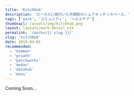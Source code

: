 ```yaml
---
title: 'KitchHub'
description: 'ローカルに根付いた月額制のシェアキッチンスペース。'
tags: ['work', 'コミュニティ', 'ヘルスケア']
thumbnail: /assets/img/kitchhub.png
layout: layouts/work-detail.njk
permalink: '/works/{{ slug }}/'
slug: 'kitchHub'
date: 2019-04-01
recommended:
  - 'kommon'
  - 'proath'
  - 'patchworks'
  - 'modan'
  - 'datahub'
  - 'moai'
---
```


Coming Soon...
